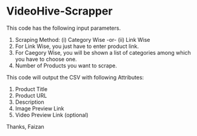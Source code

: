 # VideoHive-Scrapper

This code has the following input parameters.

1) Scraping Method: (i) Category Wise -or- (ii) Link Wise
2) For Link Wise, you just have to enter product link.
3) For Caegory Wise, you will be shown a list of categories among which you have to choose one.
4) Number of Products you want to scrape.

This code will output the CSV with following Attributes:

1) Product Title
2) Product URL
3) Description
4) Image Preview Link
5) Video Preview Link (optional)



Thanks,
Faizan
